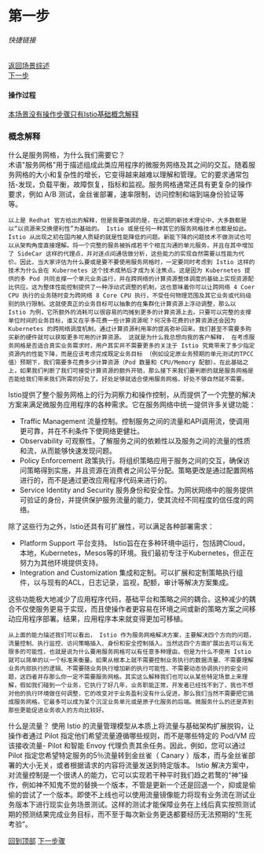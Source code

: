 # 第一步
###### 快捷链接
[返回场景综述](../istio_intro.md) <br>
[下一步](Step2.md) <br>

#### 操作过程
[本场景没有操作步骤只有Istio基础概念解释](#概念解释) <br>

### 概念解释
什么是服务网格，为什么我们需要它？<br>
术语"服务网格"用于描述组成此类应用程序的微服务网络及其之间的交互。随着服务网格的大小和复杂性的增长，它变得越来越难以理解和管理。它的要求通常包括-发现，负载平衡，故障恢复，指标和监视。服务网格通常还具有更复杂的操作要求，例如 A/B 测试，金丝雀部署，速率限制，访问控制和端到端身份验证等等。<br>
```
以上是 Redhat 官方给出的解释，但是我要强调的是，在近期的新技术理论中，大多数都是以“以资源来交换便利性”为基础的。 Istio 或是任何一种其它的服务网格技术也都是如此。Istio 从出现之初在国内被人质疑的就是性能降低的问题。新能下降的问题技术不做测试也可以从架构角度直接理解。将一个完整的服务被拆成若干个相互沟通的单元服务，并且在其中增加了 SideCar 这样的代理点，并对逐点间通信做分析，这些能力的实现自然需要以性能为代价。因此，当大家评估为什么要或是要不要使用服务网格时，一定要同时考虑到 Istio 这样的技术为什么会在 Kubernetes 这个技术成熟后才成为关注焦点。这是因为 Kubernetes 提供的多 Pod 共同支撑一个单元业务运行，并在跨网络的计算资源整体调度的基础上实现资源配比供应。这为整体性能控制提供了一种浮动式调整的机制，这也意味着你可以让跨网络 4 Coer CPU 执行的业务随时变为跨网络 8 Core CPU 执行，不受任何物理范围及其它业务或代码级别的执行限制。这就使真正的业务目标可以抽象的在集群化计算资源上浮动调整，那么以 Istio 为例，它所额外的消耗可以很容易的均摊到更多的计算资源上去。只要可以完整的支撑单位时间的业务目标，谁又在乎多花费一些计算资源呢？何况多花费的计算资源还会因为 Kubernetes 的跨网络调度机制，通过计算资源利用率的提高弥补回来。我们甚至不需要多购买新的硬件就可以获取更多可用的计算资源。 这就是为什么我总想向我的客户解释， 在考虑服务网格是否适合真实业务需求时，用户其实并不需要更多的关注于 Istio 究竟带来了多少指定资源内的性能下降，而是应该考虑完成既定业务目标 （例如设定原业务预期的单元测试的TPCC值）预期下，我们需要多花费多少计算资源（Pod 数量和 CPU/Memory 配额）。在此基础之上，如果我们判断了我们可接受计算资源的额外开销，那么接下来我们要判断的就是服务网格是否能给我们带来我们所需的好处了。好处足够就适合使用服务网格，好处不够自然就不需要。
```

Istio提供了整个服务网格上的行为洞察力和操作控制，从而提供了一个完整的解决方案来满足微服务应用程序的各种需求。它在服务网络中统一提供许多关键功能：
   - Traffic Management 流量控制。控制服务之间的流量和API调用流，使调用更可靠，并在不利条件下使网络更健壮。
   - Observability  可观察性。了解服务之间的依赖性以及服务之间的流量的性质和流，从而能够快速发现问题。
   - Policy Enforcement 政策执行。将组织策略应用于服务之间的交互，确保访问策略得到实施，并且资源在消费者之间公平分配。策略更改是通过配置网格进行的，而不是通过更改应用程序代码来进行的。
   - Service Identity and Security 服务身份和安全性。为网状网络中的服务提供可验证的身份，并提供保护服务流量的能力，使其流经不同程度的信任度的网络。

除了这些行为之外，Istio还具有可扩展性，可以满足各种部署需求：
   - Platform Support 平台支持。 Istio旨在在多种环境中运行，包括跨Cloud，本地，Kubernetes，Mesos等的环境。我们最初专注于Kubernetes，但正在努力为其他环境提供支持。
   - Integration and Customization 集成和定制。可以扩展和定制策略执行组件，以与现有的ACL，日志记录，监视，配额，审计等解决方案集成。

这些功能极大地减少了应用程序代码，基础平台和策略之间的耦合。这种减少的耦合不仅使服务更易于实现，而且使操作者更容易在环境之间或新的策略方案之间移动应用程序部署。结果，应用程序本来就变得更加可移植。

```
从上面的能力描述我们可以看出， Istio 作为服务网格解决方案，主要解决四个方向的问题，流量控制、执行监控、访问策略插入、身份和安全控制插入。当然这四个方面扩展出去可以有无限多的可能性，也就是说为什么要用服务网格可以有任意多种理由，但是为什么不使用 Istio 就可以简单的以一个标准来衡量。如果从根本上就不需要控制业务执行的数据流量、不需要理解业务内部执行的逻辑、不需要随业务执行增加新的执行可能性、不需要动态协调执行的安全问题，这四者并存那么你一定不需要服务网格。其实这么解释我们也可以从某些特定场景上来理解，假如我们碰到一个业务，它执行了好几年，业务职能正常，开发者已经找不到了，我也不想对他的执行环境做任何调整，它的改变对于业务盈利没有什么促进，那么我们当然不需要把它搞成服务网格。它最多可以成为某个沉淀业务单元或是原子化服务的后端。微服务什么的还是弄到那些更能促进业务收入的方向比较好。
```

什么是流量？
使用 Istio 的流量管理模型从本质上将流量与基础架构扩展脱钩，让操作者通过 Pilot 指定他们希望流量遵循哪些规则，而不是哪些特定的 Pod/VM 应该接收流量- Pilot 和智能 Envoy 代理负责其余任务。因此，例如，您可以通过 Pilot 指定您希望特定服务的5％流量转到金丝雀（ Canary ）版本，而与金丝雀部署的大小无关，或者根据请求的内容将流量发送到特定版本。
<h color="red"> Istio 解决方案中，对流量控制是一个很诱人的能力，它可以实现若干种平时我们趋之若鹜的“神”操作，例如神不知鬼不觉的替换一个版本，不管是更新一个还是回退一个，抑或是偷偷的尝试了一个版本。即使不上线也可以使用流量镜像能力将现有业务流在测试业务版本下进行现实业务场景测试。这样的测试才能保障业务在上线后真实按照测试期的预测结果完成业务目标，而不至于每次新业务更迭都要经历无法预期的“生死考验”。</h>


[回到顶部](#第一步)
[下一步骤](Step2.md)